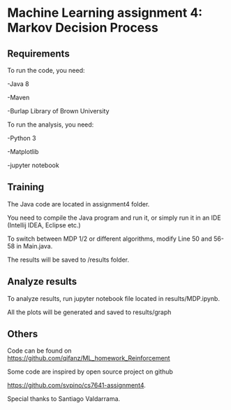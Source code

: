 # Machine Learning assignment 4: Markov Decision Process

## Requirements

To run the code, you need:

-Java 8

-Maven

-Burlap Library of Brown University

To run the analysis, you need:

-Python 3

-Matplotlib

-jupyter notebook

## Training

The Java code are located in assignment4 folder.

You need to compile the Java program and run it, or simply run it in an IDE (Intellij IDEA, Eclipse etc.)

To switch between MDP 1/2 or different algorithms, modify Line 50 and 56-58 in Main.java.

The results will be saved to /results folder.

## Analyze results

To analyze results, run jupyter notebook file located in results/MDP.ipynb.

All the plots will be generated and saved to results/graph

## Others 

Code can be found on https://github.com/qifanz/ML_homework_Reinforcement

Some code are inspired by open source project on github

 https://github.com/svpino/cs7641-assignment4.

Special thanks to Santiago Valdarrama.
